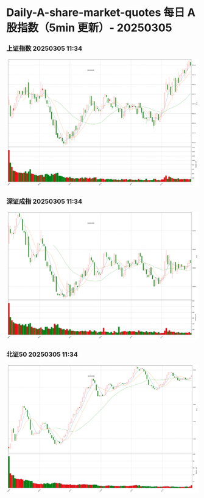 
# Daily-A-share-market-quotes 每日 A 股指数（5min 更新）- 20250305

### 上证指数 20250305 11:34
![](./fig/2025/3/20250305-sh000001.png)

### 深证成指 20250305 11:34
![](./fig/2025/3/20250305-sz399001.png)

### 北证50 20250305 11:34
![](./fig/2025/3/20250305-bj899050.png)
